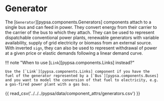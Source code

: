 <!--
SPDX-FileCopyrightText: PyPSA Contributors

SPDX-License-Identifier: CC-BY-4.0
-->

# Generator

The [`Generator`][pypsa.components.Generators] components attach to a single bus and can feed in power. They
convert energy from their carrier to the carrier of the bus to which they
attach. They can be used to represent dispatchable conventional power plants,
renewable generators with variable availability, supply of grid electricity or
biomass from an external source. With inverted `sign`, they can also be used to
represent withdrawal of power at a given price or elastic demands following a
linear demand curve.

!!! note "When to use [`Link`][pypsa.components.Links] instead?"

    Use the [`Link`][pypsa.components.Links] component if you have the fuel of the generator represented by a [`Bus`][pypsa.components.Buses] and you want to model the conversion of that fuel to electricity, e.g. a gas-fired power plant with a gas bus.


{{ read_csv('../../../pypsa/data/component_attrs/generators.csv') }} 
